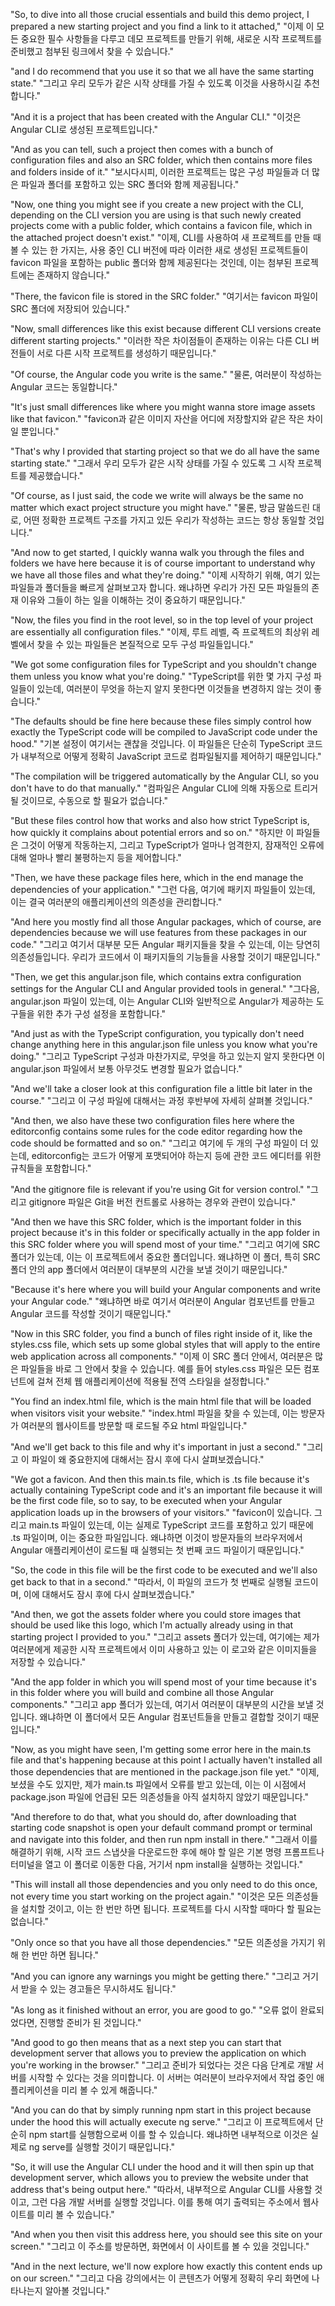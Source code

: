"So, to dive into all those crucial essentials and build this demo project, I prepared a new starting project and you find a link to it attached,"
"이제 이 모든 중요한 필수 사항들을 다루고 데모 프로젝트를 만들기 위해, 새로운 시작 프로젝트를 준비했고 첨부된 링크에서 찾을 수 있습니다."

"and I do recommend that you use it so that we all have the same starting state."
"그리고 우리 모두가 같은 시작 상태를 가질 수 있도록 이것을 사용하시길 추천합니다."

"And it is a project that has been created with the Angular CLI."
"이것은 Angular CLI로 생성된 프로젝트입니다."

"And as you can tell, such a project then comes with a bunch of configuration files and also an SRC folder, which then contains more files and folders inside of it."
"보시다시피, 이러한 프로젝트는 많은 구성 파일들과 더 많은 파일과 폴더를 포함하고 있는 SRC 폴더와 함께 제공됩니다."

"Now, one thing you might see if you create a new project with the CLI, depending on the CLI version you are using is that such newly created projects come with a public folder, which contains a favicon file, which in the attached project doesn't exist."
"이제, CLI를 사용하여 새 프로젝트를 만들 때 볼 수 있는 한 가지는, 사용 중인 CLI 버전에 따라 이러한 새로 생성된 프로젝트들이 favicon 파일을 포함하는 public 폴더와 함께 제공된다는 것인데, 이는 첨부된 프로젝트에는 존재하지 않습니다."

"There, the favicon file is stored in the SRC folder."
"여기서는 favicon 파일이 SRC 폴더에 저장되어 있습니다."

"Now, small differences like this exist because different CLI versions create different starting projects."
"이러한 작은 차이점들이 존재하는 이유는 다른 CLI 버전들이 서로 다른 시작 프로젝트를 생성하기 때문입니다."

"Of course, the Angular code you write is the same."
"물론, 여러분이 작성하는 Angular 코드는 동일합니다."

"It's just small differences like where you might wanna store image assets like that favicon."
"favicon과 같은 이미지 자산을 어디에 저장할지와 같은 작은 차이일 뿐입니다."

"That's why I provided that starting project so that we do all have the same starting state."
"그래서 우리 모두가 같은 시작 상태를 가질 수 있도록 그 시작 프로젝트를 제공했습니다."

"Of course, as I just said, the code we write will always be the same no matter which exact project structure you might have."
"물론, 방금 말씀드린 대로, 어떤 정확한 프로젝트 구조를 가지고 있든 우리가 작성하는 코드는 항상 동일할 것입니다."

"And now to get started, I quickly wanna walk you through the files and folders we have here because it is of course important to understand why we have all those files and what they're doing."
"이제 시작하기 위해, 여기 있는 파일들과 폴더들을 빠르게 살펴보고자 합니다. 왜냐하면 우리가 가진 모든 파일들의 존재 이유와 그들이 하는 일을 이해하는 것이 중요하기 때문입니다."

"Now, the files you find in the root level, so in the top level of your project are essentially all configuration files."
"이제, 루트 레벨, 즉 프로젝트의 최상위 레벨에서 찾을 수 있는 파일들은 본질적으로 모두 구성 파일들입니다."

"We got some configuration files for TypeScript and you shouldn't change them unless you know what you're doing."
"TypeScript를 위한 몇 가지 구성 파일들이 있는데, 여러분이 무엇을 하는지 알지 못한다면 이것들을 변경하지 않는 것이 좋습니다."

"The defaults should be fine here because these files simply control how exactly the TypeScript code will be compiled to JavaScript code under the hood."
"기본 설정이 여기서는 괜찮을 것입니다. 이 파일들은 단순히 TypeScript 코드가 내부적으로 어떻게 정확히 JavaScript 코드로 컴파일될지를 제어하기 때문입니다."

"The compilation will be triggered automatically by the Angular CLI, so you don't have to do that manually."
"컴파일은 Angular CLI에 의해 자동으로 트리거될 것이므로, 수동으로 할 필요가 없습니다."

"But these files control how that works and also how strict TypeScript is, how quickly it complains about potential errors and so on."
"하지만 이 파일들은 그것이 어떻게 작동하는지, 그리고 TypeScript가 얼마나 엄격한지, 잠재적인 오류에 대해 얼마나 빨리 불평하는지 등을 제어합니다."

"Then, we have these package files here, which in the end manage the dependencies of your application."
"그런 다음, 여기에 패키지 파일들이 있는데, 이는 결국 여러분의 애플리케이션의 의존성을 관리합니다."

"And here you mostly find all those Angular packages, which of course, are dependencies because we will use features from these packages in our code."
"그리고 여기서 대부분 모든 Angular 패키지들을 찾을 수 있는데, 이는 당연히 의존성들입니다. 우리가 코드에서 이 패키지들의 기능들을 사용할 것이기 때문입니다."

"Then, we get this angular.json file, which contains extra configuration settings for the Angular CLI and Angular provided tools in general."
"그다음, angular.json 파일이 있는데, 이는 Angular CLI와 일반적으로 Angular가 제공하는 도구들을 위한 추가 구성 설정을 포함합니다."

"And just as with the TypeScript configuration, you typically don't need change anything here in this angular.json file unless you know what you're doing."
"그리고 TypeScript 구성과 마찬가지로, 무엇을 하고 있는지 알지 못한다면 이 angular.json 파일에서 보통 아무것도 변경할 필요가 없습니다."

"And we'll take a closer look at this configuration file a little bit later in the course."
"그리고 이 구성 파일에 대해서는 과정 후반부에 자세히 살펴볼 것입니다."

"And then, we also have these two configuration files here where the editorconfig contains some rules for the code editor regarding how the code should be formatted and so on."
"그리고 여기에 두 개의 구성 파일이 더 있는데, editorconfig는 코드가 어떻게 포맷되어야 하는지 등에 관한 코드 에디터를 위한 규칙들을 포함합니다."

"And the gitignore file is relevant if you're using Git for version control."
"그리고 gitignore 파일은 Git을 버전 컨트롤로 사용하는 경우와 관련이 있습니다."

"And then we have this SRC folder, which is the important folder in this project because it's in this folder or specifically actually in the app folder in this SRC folder where you will spend most of your time."
"그리고 여기에 SRC 폴더가 있는데, 이는 이 프로젝트에서 중요한 폴더입니다. 왜냐하면 이 폴더, 특히 SRC 폴더 안의 app 폴더에서 여러분이 대부분의 시간을 보낼 것이기 때문입니다."

"Because it's here where you will build your Angular components and write your Angular code."
"왜냐하면 바로 여기서 여러분이 Angular 컴포넌트를 만들고 Angular 코드를 작성할 것이기 때문입니다."

"Now in this SRC folder, you find a bunch of files right inside of it, like the styles.css file, which sets up some global styles that will apply to the entire web application across all components."
"이제 이 SRC 폴더 안에서, 여러분은 많은 파일들을 바로 그 안에서 찾을 수 있습니다. 예를 들어 styles.css 파일은 모든 컴포넌트에 걸쳐 전체 웹 애플리케이션에 적용될 전역 스타일을 설정합니다."

"You find an index.html file, which is the main html file that will be loaded when visitors visit your website."
"index.html 파일을 찾을 수 있는데, 이는 방문자가 여러분의 웹사이트를 방문할 때 로드될 주요 html 파일입니다."

"And we'll get back to this file and why it's important in just a second."
"그리고 이 파일이 왜 중요한지에 대해서는 잠시 후에 다시 살펴보겠습니다."

"We got a favicon. And then this main.ts file, which is .ts file because it's actually containing TypeScript code and it's an important file because it will be the first code file, so to say, to be executed when your Angular application loads up in the browsers of your visitors."
"favicon이 있습니다. 그리고 main.ts 파일이 있는데, 이는 실제로 TypeScript 코드를 포함하고 있기 때문에 .ts 파일이며, 이는 중요한 파일입니다. 왜냐하면 이것이 방문자들의 브라우저에서 Angular 애플리케이션이 로드될 때 실행되는 첫 번째 코드 파일이기 때문입니다."

"So, the code in this file will be the first code to be executed and we'll also get back to that in a second."
"따라서, 이 파일의 코드가 첫 번째로 실행될 코드이며, 이에 대해서도 잠시 후에 다시 살펴보겠습니다."

"And then, we got the assets folder where you could store images that should be used like this logo, which I'm actually already using in that starting project I provided to you."
"그리고 assets 폴더가 있는데, 여기에는 제가 여러분에게 제공한 시작 프로젝트에서 이미 사용하고 있는 이 로고와 같은 이미지들을 저장할 수 있습니다."

"And the app folder in which you will spend most of your time because it's in this folder where you will build and combine all those Angular components."
"그리고 app 폴더가 있는데, 여기서 여러분이 대부분의 시간을 보낼 것입니다. 왜냐하면 이 폴더에서 모든 Angular 컴포넌트들을 만들고 결합할 것이기 때문입니다."

"Now, as you might have seen, I'm getting some error here in the main.ts file and that's happening because at this point I actually haven't installed all those dependencies that are mentioned in the package.json file yet."
"이제, 보셨을 수도 있지만, 제가 main.ts 파일에서 오류를 받고 있는데, 이는 이 시점에서 package.json 파일에 언급된 모든 의존성들을 아직 설치하지 않았기 때문입니다."

"And therefore to do that, what you should do, after downloading that starting code snapshot is open your default command prompt or terminal and navigate into this folder, and then run npm install in there."
"그래서 이를 해결하기 위해, 시작 코드 스냅샷을 다운로드한 후에 해야 할 일은 기본 명령 프롬프트나 터미널을 열고 이 폴더로 이동한 다음, 거기서 npm install을 실행하는 것입니다."

"This will install all those dependencies and you only need to do this once, not every time you start working on the project again."
"이것은 모든 의존성들을 설치할 것이고, 이는 한 번만 하면 됩니다. 프로젝트를 다시 시작할 때마다 할 필요는 없습니다."

"Only once so that you have all those dependencies."
"모든 의존성을 가지기 위해 한 번만 하면 됩니다."

"And you can ignore any warnings you might be getting there."
"그리고 거기서 받을 수 있는 경고들은 무시하셔도 됩니다."

"As long as it finished without an error, you are good to go."
"오류 없이 완료되었다면, 진행할 준비가 된 것입니다."

"And good to go then means that as a next step you can start that development server that allows you to preview the application on which you're working in the browser."
"그리고 준비가 되었다는 것은 다음 단계로 개발 서버를 시작할 수 있다는 것을 의미합니다. 이 서버는 여러분이 브라우저에서 작업 중인 애플리케이션을 미리 볼 수 있게 해줍니다."

"And you can do that by simply running npm start in this project because under the hood this will actually execute ng serve."
"그리고 이 프로젝트에서 단순히 npm start를 실행함으로써 이를 할 수 있습니다. 왜냐하면 내부적으로 이것은 실제로 ng serve를 실행할 것이기 때문입니다."

"So, it will use the Angular CLI under the hood and it will then spin up that development server, which allows you to preview the website under that address that's being output here."
"따라서, 내부적으로 Angular CLI를 사용할 것이고, 그런 다음 개발 서버를 실행할 것입니다. 이를 통해 여기 출력되는 주소에서 웹사이트를 미리 볼 수 있습니다."

"And when you then visit this address here, you should see this site on your screen."
"그리고 이 주소를 방문하면, 화면에서 이 사이트를 볼 수 있을 것입니다."

"And in the next lecture, we'll now explore how exactly this content ends up on our screen."
"그리고 다음 강의에서는 이 콘텐츠가 어떻게 정확히 우리 화면에 나타나는지 알아볼 것입니다."